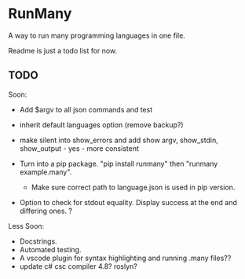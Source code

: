 # RunMany

A way to run many programming languages in one file.

Readme is just a todo list for now.

## TODO

Soon:

- Add $argv to all json commands and test

- inherit default languages option (remove backup?)

- make silent into show_errors and add show argv, show_stdin, show_output - yes - more consistent

- Turn into a pip package. "pip install runmany" then "runmany example.many".
  - Make sure correct path to language.json is used in pip version.
- Option to check for stdout equality. Display success at the end and differing ones. ?

Less Soon:

- Docstrings.
- Automated testing.
- A vscode plugin for syntax highlighting and running .many files??
- update c# csc compiler 4.8? roslyn?
